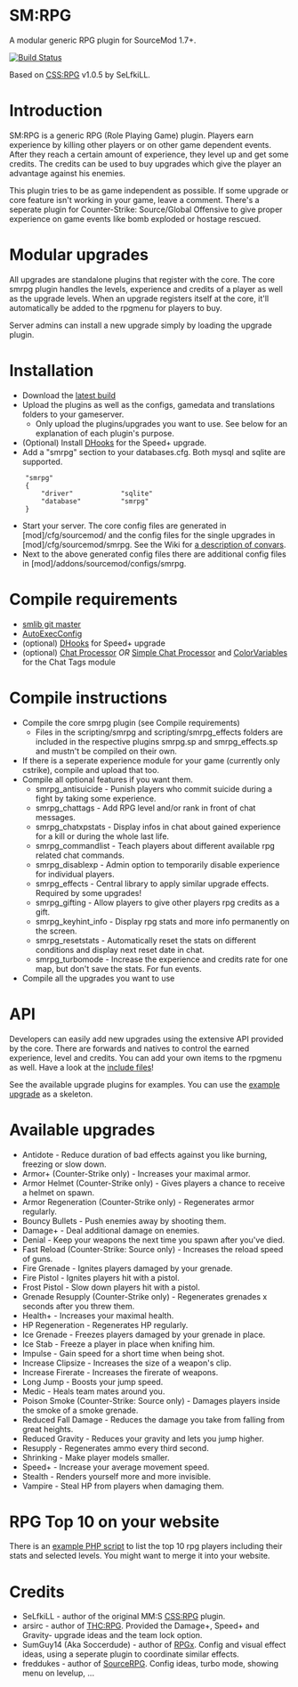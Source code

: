 SM:RPG
=====

A modular generic RPG plugin for SourceMod 1.7+.

[![Build Status](https://travis-ci.org/peace-maker/smrpg.svg?branch=master)](https://travis-ci.org/peace-maker/smrpg)

Based on [CSS:RPG](http://forums.alliedmods.net/showthread.php?t=51039) v1.0.5 by SeLfkiLL.

# Introduction
SM:RPG is a generic RPG (Role Playing Game) plugin. Players earn experience by killing other players or on other game dependent events. After they reach a certain amount of experience, they level up and get some credits.
The credits can be used to buy upgrades which give the player an advantage against his enemies.

This plugin tries to be as game independent as possible. If some upgrade or core feature isn't working in your game, leave a comment.
There's a seperate plugin for Counter-Strike: Source/Global Offensive to give proper experience on game events like bomb exploded or hostage rescued.

# Modular upgrades
All upgrades are standalone plugins that register with the core. The core smrpg plugin handles the levels, experience and credits of a player as well as the upgrade levels.
When an upgrade registers itself at the core, it'll automatically be added to the rpgmenu for players to buy.

Server admins can install a new upgrade simply by loading the upgrade plugin.

# Installation
* Download the [latest build](http://build.wcfan.de/smrpg/1.8/)
* Upload the plugins as well as the configs, gamedata and translations folders to your gameserver.
  * Only upload the plugins/upgrades you want to use. See below for an explanation of each plugin's purpose.
* (Optional) Install [DHooks](https://forums.alliedmods.net/showthread.php?t=180114) for the Speed+ upgrade.
* Add a "smrpg" section to your databases.cfg. Both mysql and sqlite are supported.

```
	"smrpg"
	{
		"driver"			"sqlite"
		"database"			"smrpg"
	}
```
* Start your server. The core config files are generated in [mod]/cfg/sourcemod/ and the config files for the single upgrades in [mod]/cfg/sourcemod/smrpg. See the Wiki for [a description of convars](https://github.com/peace-maker/smrpg/wiki/ConVar-list).
* Next to the above generated config files there are additional config files in [mod]/addons/sourcemod/configs/smrpg.

# Compile requirements
* [smlib git master](https://github.com/bcserv/smlib)
* [AutoExecConfig](https://github.com/Impact123/AutoExecConfig)
* (optional) [DHooks](https://forums.alliedmods.net/showthread.php?t=180114) for Speed+ upgrade
* (optional) [Chat Processor](https://forums.alliedmods.net/showthread.php?t=286913) *OR* [Simple Chat Processor](https://forums.alliedmods.net/showthread.php?t=198501) and [ColorVariables](https://forums.alliedmods.net/showthread.php?t=267743) for the Chat Tags module

# Compile instructions
* Compile the core smrpg plugin (see Compile requirements)
  * Files in the scripting/smrpg and scripting/smrpg_effects folders are included in the respective plugins smrpg.sp and smrpg_effects.sp and mustn't be compiled on their own.
* If there is a seperate experience module for your game (currently only cstrike), compile and upload that too.
* Compile all optional features if you want them.
  * smrpg_antisuicide - Punish players who commit suicide during a fight by taking some experience.
  * smrpg_chattags - Add RPG level and/or rank in front of chat messages.
  * smrpg_chatxpstats - Display infos in chat about gained experience for a kill or during the whole last life.
  * smrpg_commandlist - Teach players about different available rpg related chat commands.
  * smrpg_disablexp - Admin option to temporarily disable experience for individual players.
  * smrpg_effects - Central library to apply similar upgrade effects. Required by some upgrades!
  * smrpg_gifting - Allow players to give other players rpg credits as a gift.
  * smrpg_keyhint_info - Display rpg stats and more info permanently on the screen.
  * smrpg_resetstats - Automatically reset the stats on different conditions and display next reset date in chat.
  * smrpg_turbomode - Increase the experience and credits rate for one map, but don't save the stats. For fun events.
* Compile all the upgrades you want to use

# API
Developers can easily add new upgrades using the extensive API provided by the core.
There are forwards and natives to control the earned experience, level and credits. You can add your own items to the rpgmenu as well.
Have a look at the [include files](https://github.com/peace-maker/smrpg/blob/master/scripting/include)!

See the available upgrade plugins for examples. You can use the [example upgrade](https://github.com/peace-maker/smrpg/blob/master/scripting/upgrades/smrpg_upgrade_example.sp) as a skeleton.

# Available upgrades
* Antidote - Reduce duration of bad effects against you like burning, freezing or slow down.
* Armor+ (Counter-Strike only) - Increases your maximal armor.
* Armor Helmet (Counter-Strike only) - Gives players a chance to receive a helmet on spawn.
* Armor Regeneration (Counter-Strike only) - Regenerates armor regularly.
* Bouncy Bullets - Push enemies away by shooting them.
* Damage+ - Deal additional damage on enemies.
* Denial - Keep your weapons the next time you spawn after you've died.
* Fast Reload (Counter-Strike: Source only) - Increases the reload speed of guns.
* Fire Grenade - Ignites players damaged by your grenade.
* Fire Pistol - Ignites players hit with a pistol.
* Frost Pistol - Slow down players hit with a pistol.
* Grenade Resupply (Counter-Strike only) - Regenerates grenades x seconds after you threw them.
* Health+ - Increases your maximal health.
* HP Regeneration - Regenerates HP regularly.
* Ice Grenade - Freezes players damaged by your grenade in place.
* Ice Stab - Freeze a player in place when knifing him.
* Impulse - Gain speed for a short time when being shot.
* Increase Clipsize - Increases the size of a weapon's clip.
* Increase Firerate - Increases the firerate of weapons.
* Long Jump - Boosts your jump speed.
* Medic - Heals team mates around you.
* Poison Smoke (Counter-Strike: Source only) - Damages players inside the smoke of a smoke grenade.
* Reduced Fall Damage - Reduces the damage you take from falling from great heights.
* Reduced Gravity - Reduces your gravity and lets you jump higher.
* Resupply - Regenerates ammo every third second.
* Shrinking - Make player models smaller.
* Speed+ - Increase your average movement speed.
* Stealth - Renders yourself more and more invisible.
* Vampire - Steal HP from players when damaging them.

# RPG Top 10 on your website
There is an [example PHP script](https://github.com/peace-maker/smrpg/blob/master/helper_scripts/webtop10_example.php) to list the top 10 rpg players including their stats and selected levels. You might want to merge it into your website.

# Credits
* SeLfkiLL - author of the original MM:S [CSS:RPG](http://forums.alliedmods.net/showthread.php?t=51039) plugin.
* arsirc - author of [THC:RPG](https://forums.alliedmods.net/showthread.php?t=123596). Provided the Damage+, Speed+ and Gravity- upgrade ideas and the team lock option.
* SumGuy14 (Aka Soccerdude) - author of [RPGx](https://forums.alliedmods.net/showthread.php?t=56877). Config and visual effect ideas, using a seperate plugin to coordinate similar effects.
* freddukes - author of [SourceRPG](http://forums.eventscripts.com/viewtopic.php?f=27&t=20789). Config ideas, turbo mode, showing menu on levelup, ...